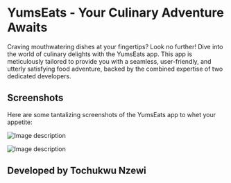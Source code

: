 # YumsEats - Your Culinary Adventure Awaits

Craving mouthwatering dishes at your fingertips? Look no further! Dive into the world of culinary delights with the YumsEats app. This app is meticulously tailored to provide you with a seamless, user-friendly, and utterly satisfying food adventure, backed by the combined expertise of two dedicated developers.

## Screenshots

Here are some tantalizing screenshots of the YumsEats app to whet your appetite:

![Image description](https://dev-to-uploads.s3.amazonaws.com/uploads/articles/ive7q8bp3emxs3o4d2p2.png)


![Image description](https://dev-to-uploads.s3.amazonaws.com/uploads/articles/goqsk72ewacz612pn4tv.png)

## Developed by Tochukwu Nzewi

